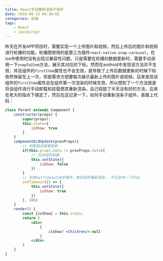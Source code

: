 ```yaml
---
title: React手动重新渲染子组件
date: 2019-08-15 09:30:02
categories: 前端
tags:
    - React
    - JavaScript
---
```

昨天在开发APP项目时，需要实现一个上传图片和视频，然后上传后的图片和视频进行轮播的功能，轮播图使用的是第三方插件`react-native-snap-carousel`，在ios中使用时没有出现过兼容性问题，只是需要在轮播的数据更新时，需要手动调用一下`snapToItem`方法，展示其对应的下标。然而在android中发现该方法并不生效，并且组件的`firstItem`属性也不会生效，就导致了上传后数据更新的时候下标依然保留在上一次，但是需求方想要每次展示最新上传的图片或视频。后来发现该组件的`firstItem`属性会在组件第一次渲染的时候生效，所以想到了一个方法就是将该组件进行手动卸载和挂载使其重新渲染。自己捣鼓了半天没有好的方法，后来在老大的指点下搞定了，然后在这记录一下，如何手动重新渲染子组件。直接上代码：
```jsx
class Parent extends Component {
    constructor(props) {
        super(props);
        this.state={
            isShow: true
        }
    }
    componentDidUpdate(prevProps){
        // 判断是否需要更新
        if(this.props.data != prevProps.data){
            // 先将组件卸载
            this.setState({
                isShow: false
            })
        }
        // 利用setTimeout异步操作，再将组件重新渲染， 不过会有一下抖动
        setTimeout(() => {
            this.setState({
                isShow: true
            })
        }, 100)
    }
    render() {
        const {isShow} = this.state;
        return (
            <div>
                {
                    isShow? <Children/>:null
                }
            </div>
        )
    }
}
```
